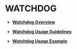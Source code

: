 # WATCHDOG<a name="EN-US_TOPIC_0000001052979574"></a>

-   **[Watchdog Overview](watchdogoverview.md)**  

-   **[Watchdog Usage Guidelines](watchdogusage-guidelines.md)**  

-   **[Watchdog Usage Example](watchdogusage-example.md)**  


